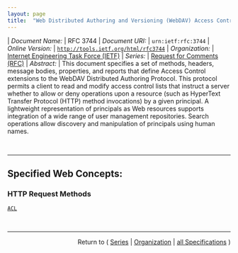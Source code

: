```yaml
---
layout: page
title:  "Web Distributed Authoring and Versioning (WebDAV) Access Control Protocol"
---
```


| *Document Name:* | RFC 3744
| *Document URI:* | `urn:ietf:rfc:3744`
| *Online Version:* | [`http://tools.ietf.org/html/rfc3744`](http://tools.ietf.org/html/rfc3744)
| *Organization:* | [Internet Engineering Task Force (IETF)](..  "List of specification series by this organization")
| *Series:* | [Request for Comments (RFC)](.  "List of specifications in this series")
| *Abstract:* | This document specifies a set of methods, headers, message bodies, properties, and reports that define Access Control extensions to the WebDAV Distributed Authoring Protocol. This protocol permits a client to read and modify access control lists that instruct a server whether to allow or deny operations upon a resource (such as HyperText Transfer Protocol (HTTP) method invocations) by a given principal. A lightweight representation of principals as Web resources supports integration of a wide range of user management repositories. Search operations allow discovery and manipulation of principals using human names.

<br/>
<hr/>

## Specified Web Concepts:

### HTTP Request Methods

[`ACL`](/concepts/http-method/ACL "The ACL method modifies the access control list (which can be read via the DAV:acl property) of a resource. Specifically, the ACL method only permits modification to ACEs that are not inherited, and are not protected.")



<br/>
<hr/>

<p style="text-align: right">Return to ( <a href="./">Series</a> | <a href="../">Organization</a> | <a href="../../">all Specifications</a> )</p>